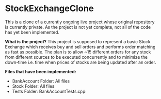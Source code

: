 # StockExchangeClone

This is a clone of a currently ongoing live project whose original repository is currently private.
As the project is not yet complete, not all of the code has yet been implemented. 

**What is the project?**
This project is supposed to represent a basic Stock Exchange which receives buy and sell orders and performs order matching as fast as possible. The plan is to allow ~15 different orders for any stock from different sources to be executed concurrently and to minimize the down-time i.e. time when prices of stocks are being updated after an order.


**Files that have been implemented:**
- BankAccount Folder: All files
- Stock Folder: All files
- Tests Folder: BankAccountTests.cpp

